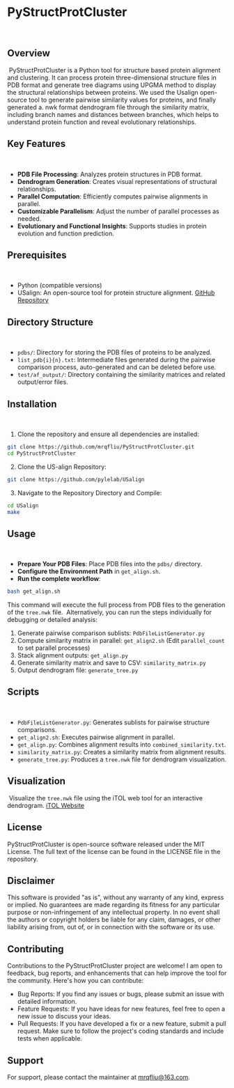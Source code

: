 # PyStructProtCluster
﻿
## Overview
﻿
PyStructProtCluster is a Python tool for structure based protein alignment and clustering. It can process protein three-dimensional structure files in PDB format and generate tree diagrams using UPGMA method to display the structural relationships between proteins. We used the Usalign open-source tool to generate pairwise similarity values for proteins, and finally generated a. nwk format dendrogram file through the similarity matrix, including branch names and distances between branches, which helps to understand protein function and reveal evolutionary relationships.
﻿
## Key Features
﻿
- **PDB File Processing**: Analyzes protein structures in PDB format.
- **Dendrogram Generation**: Creates visual representations of structural relationships.
- **Parallel Computation**: Efficiently computes pairwise alignments in parallel.
- **Customizable Parallelism**: Adjust the number of parallel processes as needed.
- **Evolutionary and Functional Insights**: Supports studies in protein evolution and function prediction.
﻿
## Prerequisites
﻿
- Python (compatible versions)
- USalign: An open-source tool for protein structure alignment. [GitHub Repository](https://github.com/pylelab/USalign)
﻿
## Directory Structure
﻿
- `pdbs/`: Directory for storing the PDB files of proteins to be analyzed.
- `list_pdb{i}{n}.txt`: Intermediate files generated during the pairwise comparison process, auto-generated and can be deleted before use.
- `test/af_output/`: Directory containing the similarity matrices and related output/error files.
﻿
## Installation
﻿
1. Clone the repository and ensure all dependencies are installed:
```bash
git clone https://github.com/mrqfliu/PyStructProtCluster.git
cd PyStructProtCluster
```
2. Clone the US-align Repository:
```bash
git clone https://github.com/pylelab/USalign
```
3. Navigate to the Repository Directory and Compile:
```bash
cd USalign
make
```

## Usage
﻿
- **Prepare Your PDB Files**: Place PDB files into the `pdbs/` directory.
- **Configure the Environment Path** in `get_align.sh`.
- **Run the complete workflow**:
```bash
bash get_align.sh
```
This command will execute the full process from PDB files to the generation of the `tree.nwk` file.
﻿
Alternatively, you can run the steps individually for debugging or detailed analysis:

1. Generate pairwise comparison sublists: `PdbFileListGenerator.py`
2. Compute similarity matrix in parallel: `get_align2.sh` (Edit `parallel_count` to set parallel processes)
3. Stack alignment outputs: `get_align.py`
4. Generate similarity matrix and save to CSV: `similarity_matrix.py`
5. Output dendrogram file: `generate_tree.py`
﻿
## Scripts
﻿
- `PdbFileListGenerator.py`: Generates sublists for pairwise structure comparisons.
- `get_align2.sh`: Executes pairwise alignment in parallel.
- `get_align.py`: Combines alignment results into `combined_similarity.txt`.
- `similarity_matrix.py`: Creates a similarity matrix from alignment results.
- `generate_tree.py`: Produces a `tree.nwk` file for dendrogram visualization.

## Visualization
﻿
Visualize the `tree.nwk` file using the iTOL web tool for an interactive dendrogram. [iTOL Website](https://itol.embl.de/)

## License

PyStructProtCluster is open-source software released under the MIT License. The full text of the license can be found in the LICENSE file in the repository.

## Disclaimer

This software is provided "as is", without any warranty of any kind, express or implied. No guarantees are made regarding its fitness for any particular purpose or non-infringement of any intellectual property. In no event shall the authors or copyright holders be liable for any claim, damages, or other liability arising from, out of, or in connection with the software or its use.
﻿
## Contributing

Contributions to the PyStructProtCluster project are welcome! I am open to feedback, bug reports, and enhancements that can help improve the tool for the community. Here's how you can contribute:
- Bug Reports: If you find any issues or bugs, please submit an issue with detailed information.
- Feature Requests: If you have ideas for new features, feel free to open a new issue to discuss your ideas.
- Pull Requests: If you have developed a fix or a new feature, submit a pull request. Make sure to follow the project's coding standards and include tests when applicable.

## Support
For support, please contact the maintainer at mrqfliu@163.com.
